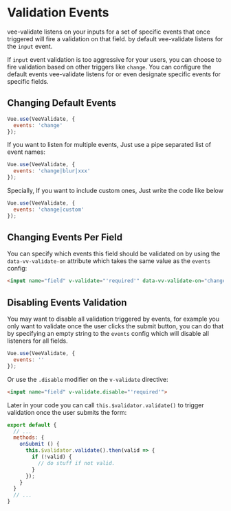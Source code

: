 # Validation Events

vee-validate listens on your inputs for a set of specific events that once triggered will fire a validation on that field. by default vee-validate listens for the `input` event.

If `input` event validation is too aggressive for your users, you can choose to fire validation based on other triggers like `change`. You can configure the default events vee-validate listens for or even designate specific events for specific fields.

## Changing Default Events

```js
Vue.use(VeeValidate, {
  events: 'change'
});
```

If you want to listen for multiple events, Just use a pipe separated list of event names:

```js
Vue.use(VeeValidate, {
  events: 'change|blur|xxx'
});
```

Specially, If you want to include custom ones, Just write the code like below

```js
Vue.use(VeeValidate, {
  events: 'change|custom'
});
```

## Changing Events Per Field

You can specify which events this field should be validated on by using the `data-vv-validate-on` attribute which takes the same value as the `events` config:

```html
<input name="field" v-validate="'required'" data-vv-validate-on="change|custom">
```

## Disabling Events Validation

You may want to disable all validation triggered by events, for example you only want to validate once the user clicks the submit button, you can do that by specifying an empty string to the `events` config which will disable all listeners for all fields.

```js
Vue.use(VeeValidate, {
  events: ''
});
```

Or use the `.disable` modifier on the `v-validate` directive:

```html
<input name="field" v-validate.disable="'required'">
```

Later in your code you can call `this.$validator.validate()` to trigger validation once the user submits the form:

```js
export default {
  // ...
  methods: {
    onSubmit () {
      this.$validator.validate().then(valid => {
        if (!valid) {
          // do stuff if not valid.
        }
      });
    }
  }
  // ...
}
```
